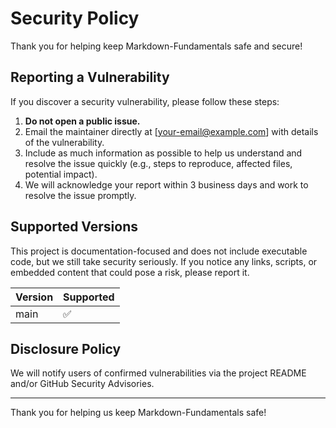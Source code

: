 # Security Policy

Thank you for helping keep Markdown-Fundamentals safe and secure!

## Reporting a Vulnerability

If you discover a security vulnerability, please follow these steps:

1. **Do not open a public issue.**
2. Email the maintainer directly at [your-email@example.com] with details of the vulnerability.
3. Include as much information as possible to help us understand and resolve the issue quickly (e.g., steps to reproduce, affected files, potential impact).
4. We will acknowledge your report within 3 business days and work to resolve the issue promptly.

## Supported Versions

This project is documentation-focused and does not include executable code, but we still take security seriously. If you notice any links, scripts, or embedded content that could pose a risk, please report it.

| Version | Supported          |
| ------- | ----------------- |
| main    | :white_check_mark:|

## Disclosure Policy

We will notify users of confirmed vulnerabilities via the project README and/or GitHub Security Advisories.

---

Thank you for helping us keep Markdown-Fundamentals safe!
